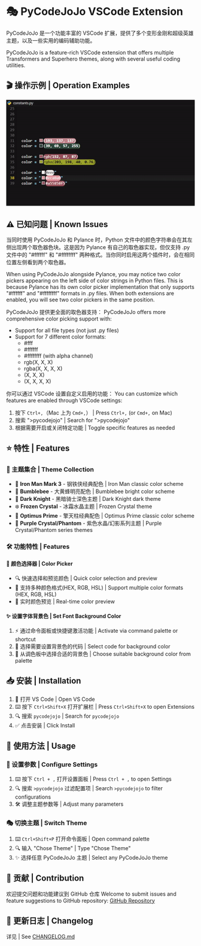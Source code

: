 # 🎭 PyCodeJoJo VSCode Extension

PyCodeJoJo 是一个功能丰富的 VSCode 扩展，提供了多个变形金刚和超级英雄主题，以及一些实用的编码辅助功能。

PyCodeJoJo is a feature-rich VSCode extension that offers multiple Transformers and Superhero themes, along with several useful coding utilities.

## 🎬 操作示例 | Operation Examples

![取色器演示 | Color Picker Demo](images/GIF/colorPicker.gif)

## ⚠️ 已知问题 | Known Issues

当同时使用 PyCodeJoJo 和 Pylance 时，Python 文件中的颜色字符串会在其左侧出现两个取色器色块。这是因为 Pylance 有自己的取色器实现，但仅支持 .py 文件中的 "#ffffff" 和 "#ffffffff" 两种格式。当你同时启用这两个插件时，会在相同位置左侧看到两个取色器。

When using PyCodeJoJo alongside Pylance, you may notice two color pickers appearing on the left side of color strings in Python files. This is because Pylance has its own color picker implementation that only supports "#ffffff" and "#ffffffff" formats in .py files. When both extensions are enabled, you will see two color pickers in the same position.

PyCodeJoJo 提供更全面的取色器支持：
PyCodeJoJo offers more comprehensive color picking support with:

- Support for all file types (not just .py files)
- Support for 7 different color formats:
  - #fff
  - #ffffff
  - #ffffffff (with alpha channel)
  - rgb(X, X, X)
  - rgba(X, X, X, X)
  - (X, X, X)
  - (X, X, X, X)

你可以通过 VSCode 设置自定义启用的功能：
You can customize which features are enabled through VSCode settings:

1. 按下 `Ctrl+,`（Mac 上为 `Cmd+,`） | Press `Ctrl+,` (or `Cmd+,` on Mac)
2. 搜索 ">pycodejojo" | Search for ">pycodejojo"
3. 根据需要开启或关闭特定功能 | Toggle specific features as needed

## ⭐ 特性 | Features

### 🎨 主题集合 | Theme Collection

- 🤖 **Iron Man Mark 3** - 钢铁侠经典配色 | Iron Man classic color scheme
- 🐝 **Bumblebee** - 大黄蜂明亮配色 | Bumblebee bright color scheme
- 🦇 **Dark Knight** - 黑暗骑士深色主题 | Dark Knight dark theme
- ❄️ **Frozen Crystal** - 冰霜水晶主题 | Frozen Crystal theme
- 🚛 **Optimus Prime** - 擎天柱经典配色 | Optimus Prime classic color scheme
- 💎 **Purple Crystal/Phantom** - 紫色水晶/幻影系列主题 | Purple Crystal/Phantom series themes

### 🛠️ 功能特性 | Features

#### 🎯 颜色选择器 | Color Picker

- 🔍 快速选择和预览颜色 | Quick color selection and preview
- 🔄 支持多种颜色格式(HEX, RGB, HSL) | Support multiple color formats (HEX, RGB, HSL)
- 👀 实时颜色预览 | Real-time color preview

#### ✨ 设置字体背景色 | Set Font Background Color

1. ⚡ 通过命令面板或快捷键激活功能 | Activate via command palette or shortcut
2. 📝 选择需要设置背景色的代码 | Select code for background color
3. 🎨 从调色板中选择合适的背景色 | Choose suitable background color from palette

## 📥 安装 | Installation

1. 🚀 打开 VS Code | Open VS Code
2. ⌨️ 按下 `Ctrl+Shift+X` 打开扩展栏 | Press `Ctrl+Shift+X` to open Extensions
3. 🔍 搜索 `pycodejojo` | Search for `pycodejojo`
4. ✅ 点击安装 | Click Install

## 📖 使用方法 | Usage

### 🔧 设置参数 | Configure Settings

1. ⌨️ 按下 `Ctrl + ,` 打开设置面板 | Press `Ctrl + ,` to open Settings
2. 🔍 搜索 `>pycodejojo` 过滤配置项 | Search `>pycodejojo` to filter configurations
3. 🛠️ 调整主题参数等 | Adjust many parameters

### 🎭 切换主题 | Switch Theme

1. ⌨️ `Ctrl+Shift+P` 打开命令面板 | Open command palette
2. 🔍 输入 "Chose Theme" | Type "Chose Theme"
3. ✨ 选择任意 PyCodeJoJo 主题 | Select any PyCodeJoJo theme

## 🤝 贡献 | Contribution

欢迎提交问题和功能建议到 GitHub 仓库
Welcome to submit issues and feature suggestions to GitHub repository:
[GitHub Repository](https://github.com/yourusername/pycodejojo)

## 📝 更新日志 | Changelog

详见 | See [CHANGELOG.md](CHANGELOG.md)
